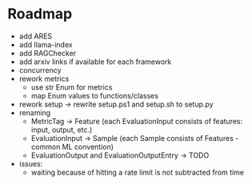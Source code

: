 # Roadmap

- add ARES
- add llama-index
- add RAGChecker
- add arxiv links if available for each framework
- concurrency
- rework metrics
  - use str Enum for metrics
  - map Enum values to functions/classes
- rework setup -> rewrite setup.ps1 and setup.sh to setup.py
- renaming
  - MetricTag -> Feature (each EvaluationInput consists of features: input, output, etc.)
  - EvaluationInput -> Sample (each Sample consists of Features - common ML convention)
  - EvaluationOutput and EvaluationOutputEntry -> TODO
- issues:
  - waiting because of hitting a rate limit is not subtracted from time
